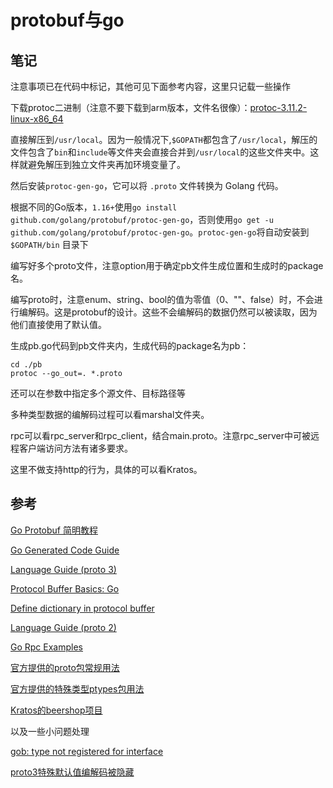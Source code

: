 # protobuf与go

## 笔记

注意事项已在代码中标记，其他可见下面参考内容，这里只记载一些操作

下载protoc二进制（注意不要下载到arm版本，文件名很像）：[protoc-3.11.2-linux-x86_64](https://github.com/protocolbuffers/protobuf/releases/download/v3.11.2/protoc-3.11.2-linux-x86_64.zip)

直接解压到`/usr/local`。因为一般情况下,`$GOPATH`都包含了`/usr/local`，解压的文件包含了`bin`和`include`等文件夹会直接合并到`/usr/local`的这些文件夹中。这样就避免解压到独立文件夹再加环境变量了。

然后安装`protoc-gen-go`，它可以将 `.proto` 文件转换为 Golang 代码。

根据不同的Go版本，`1.16+`使用`go install github.com/golang/protobuf/protoc-gen-go`，否则使用`go get -u github.com/golang/protobuf/protoc-gen-go`。`protoc-gen-go`将自动安装到 `$GOPATH/bin` 目录下

编写好多个proto文件，注意option用于确定pb文件生成位置和生成时的package名。

编写proto时，注意enum、string、bool的值为零值（0、""、false）时，不会进行编解码。这是protobuf的设计。这些不会编解码的数据仍然可以被读取，因为他们直接使用了默认值。

生成pb.go代码到pb文件夹内，生成代码的package名为pb：
```shell
cd ./pb
protoc --go_out=. *.proto
```
还可以在参数中指定多个源文件、目标路径等

多种类型数据的编解码过程可以看marshal文件夹。

rpc可以看rpc_server和rpc_client，结合main.proto。注意rpc_server中可被远程客户端访问方法有诸多要求。

这里不做支持http的行为，具体的可以看Kratos。

## 参考

[Go Protobuf 简明教程](https://geektutu.com/post/quick-go-protobuf.html)

[Go Generated Code Guide](https://protobuf.dev/reference/go/go-generated/#package)

[Language Guide (proto 3)](https://protobuf.dev/programming-guides/proto3/)

[Protocol Buffer Basics: Go](https://protobuf.dev/getting-started/gotutorial/)

[Define dictionary in protocol buffer](https://stackoverflow.com/questions/11474416/define-dictionary-in-protocol-buffer/11486640#11486640)

[Language Guide (proto 2)](https://protobuf.dev/programming-guides/proto2/#extensions)

[Go Rpc Examples](https://github.com/grpc/grpc-go/tree/master/examples)

[官方提供的proto包常规用法](https://github.com/golang/protobuf/tree/master/proto)

[官方提供的特殊类型ptypes包用法](https://github.com/golang/protobuf/tree/master/ptypes)

[Kratos的beershop项目](https://github.com/go-kratos/beer-shop/tree/main)

以及一些小问题处理

[gob: type not registered for interface](https://stackoverflow.com/questions/21934730/gob-type-not-registered-for-interface-mapstringinterface)

[proto3特殊默认值编解码被隐藏](https://blog.csdn.net/cs10239dn/article/details/125166742)